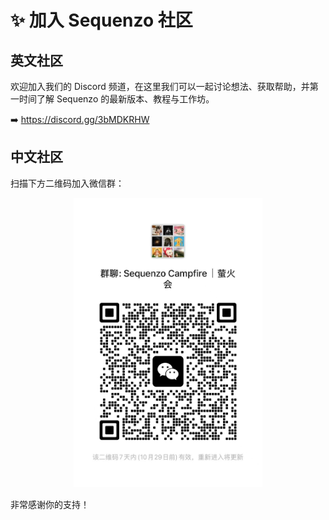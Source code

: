 # ✨ 加入 Sequenzo 社区

## 英文社区

欢迎加入我们的 Discord 频道，在这里我们可以一起讨论想法、获取帮助，并第一时间了解 Sequenzo 的最新版本、教程与工作坊。

➡️ https://discord.gg/3bMDKRHW

## 中文社区

扫描下方二维码加入微信群：

<div align="center">
  <img src="./img/wechat%20QR%20code.jpg" alt="wechat%20QR%20code" style="width:60%;max-width:420px;height:auto;" />
</div>

非常感谢你的支持！
